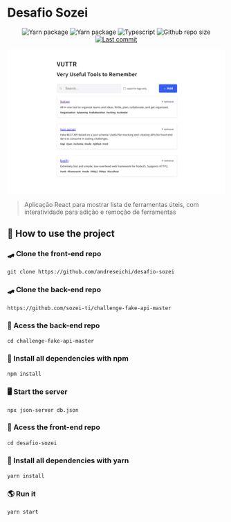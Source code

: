 # Desafio Sozei

<p align="center">
    <img alt="Yarn package" src="https://img.shields.io/badge/Yarn-2C8EBB?style=for-the-badge&logo=yarn&logoColor=fff">
    <img alt="Yarn package" src="https://img.shields.io/badge/React-000?style=for-the-badge&logo=react">
    <img alt="Typescript" src="https://img.shields.io/badge/Typescript-fff?style=for-the-badge&logo=typescript">
    <img alt="Github repo size" src="https://img.shields.io/github/repo-size/andreseichi/desafio-sozei?style=for-the-badge">
    <a href="https://github.com/andreseichi/desafio-sozei/commits"><img alt="Last commit" src="https://img.shields.io/github/last-commit/andreseichi/desafio-sozei?style=for-the-badge" /></a>
</p>

<img src="screenshot.png" alt="Screenshot">

> Aplicação React para mostrar lista de ferramentas úteis, com interatividade para adição e remoção de ferramentas

## 🚀 How to use the project

### 🛹 Clone the front-end repo

`git clone https://github.com/andreseichi/desafio-sozei`

### 🛹 Clone the back-end repo

`https://github.com/sozei-ti/challenge-fake-api-master`

### 📒 Acess the back-end repo

`cd challenge-fake-api-master`

### 🧭 Install all dependencies with npm

`npm install`

### 🖥 Start the server

`npx json-server db.json`

### 📒 Acess the front-end repo

`cd desafio-sozei`

### 🧭 Install all dependencies with yarn

`yarn install`

### 🌎 Run it

`yarn start`
